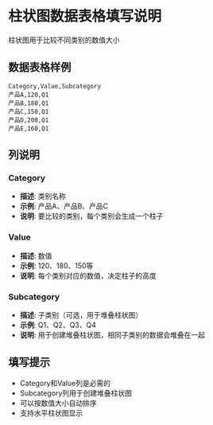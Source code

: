 # 柱状图数据表格填写说明

柱状图用于比较不同类别的数值大小

## 数据表格样例

```csv
Category,Value,Subcategory
产品A,120,Q1
产品B,180,Q1
产品C,150,Q1
产品D,200,Q1
产品E,160,Q1
```

## 列说明

### Category
- **描述**: 类别名称
- **示例**: 产品A、产品B、产品C
- **说明**: 要比较的类别，每个类别会生成一个柱子

### Value
- **描述**: 数值
- **示例**: 120、180、150等
- **说明**: 每个类别对应的数值，决定柱子的高度

### Subcategory
- **描述**: 子类别（可选，用于堆叠柱状图）
- **示例**: Q1、Q2、Q3、Q4
- **说明**: 用于创建堆叠柱状图，相同子类别的数据会堆叠在一起

## 填写提示

- Category和Value列是必需的
- Subcategory列用于创建堆叠柱状图
- 可以按数值大小自动排序
- 支持水平柱状图显示

